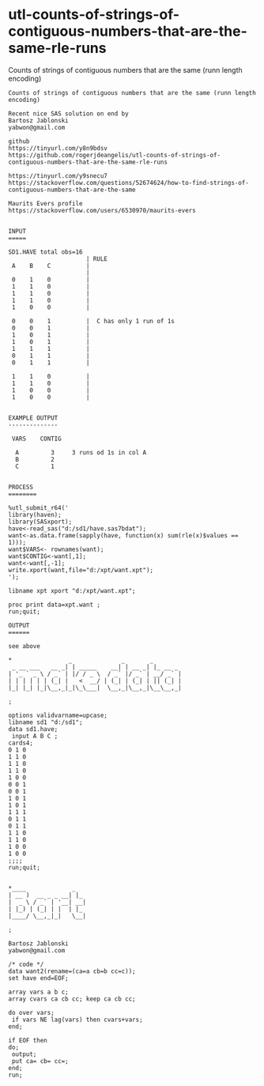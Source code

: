 # utl-counts-of-strings-of-contiguous-numbers-that-are-the-same-rle-runs
Counts of strings of contiguous numbers that are the same (runn length encoding)

    Counts of strings of contiguous numbers that are the same (runn length encoding)
    
    Recent nice SAS solution on end by
    Bartosz Jablonski
    yabwon@gmail.com
    
    github
    https://tinyurl.com/y8n9bdsv
    https://github.com/rogerjdeangelis/utl-counts-of-strings-of-contiguous-numbers-that-are-the-same-rle-runs

    https://tinyurl.com/y9snecu7
    https://stackoverflow.com/questions/52674624/how-to-find-strings-of-contiguous-numbers-that-are-the-same

    Maurits Evers profile
    https://stackoverflow.com/users/6530970/maurits-evers


    INPUT
    =====

    SD1.HAVE total obs=16
                          | RULE
     A    B    C          |
                          |
     0    1    0          |
     1    1    0          |
     1    1    0          |
     1    1    0          |
     1    0    0          |

     0    0    1          |  C has only 1 run of 1s
     0    0    1          |
     1    0    1          |
     1    0    1          |
     1    1    1          |
     0    1    1          |
     0    1    1          |

     1    1    0          |
     1    1    0          |
     1    0    0          |
     1    0    0          |


    EXAMPLE OUTPUT
    --------------

     VARS    CONTIG

      A         3     3 runs od 1s in col A
      B         2
      C         1


    PROCESS
    ========

    %utl_submit_r64('
    library(haven);
    library(SASxport);
    have<-read_sas("d:/sd1/have.sas7bdat");
    want<-as.data.frame(sapply(have, function(x) sum(rle(x)$values == 1)));
    want$VARS<- rownames(want);
    want$CONTIG<-want[,1];
    want<-want[,-1];
    write.xport(want,file="d:/xpt/want.xpt");
    ');

    libname xpt xport "d:/xpt/want.xpt";

    proc print data=xpt.want ;
    run;quit;

    OUTPUT
    ======

    see above

    *                _              _       _
     _ __ ___   __ _| | _____    __| | __ _| |_ __ _
    | '_ ` _ \ / _` | |/ / _ \  / _` |/ _` | __/ _` |
    | | | | | | (_| |   <  __/ | (_| | (_| | || (_| |
    |_| |_| |_|\__,_|_|\_\___|  \__,_|\__,_|\__\__,_|

    ;

    options validvarname=upcase;
    libname sd1 "d:/sd1";
    data sd1.have;
     input A B C ;
    cards4;
    0 1 0
    1 1 0
    1 1 0
    1 1 0
    1 0 0
    0 0 1
    0 0 1
    1 0 1
    1 0 1
    1 1 1
    0 1 1
    0 1 1
    1 1 0
    1 1 0
    1 0 0
    1 0 0
    ;;;;
    run;quit;


    *____             _
    | __ )  __ _ _ __| |_
    |  _ \ / _` | '__| __|
    | |_) | (_| | |  | |_
    |____/ \__,_|_|   \__|

    ;

    Bartosz Jablonski
    yabwon@gmail.com

    /* code */
    data want2(rename=(ca=a cb=b cc=c));
    set have end=EOF;

    array vars a b c;
    array cvars ca cb cc; keep ca cb cc;

    do over vars;
     if vars NE lag(vars) then cvars+vars;
    end;

    if EOF then
    do;
     output;
     put ca= cb= cc=;
    end;
    run;


